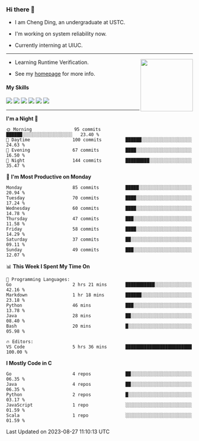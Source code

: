 ### Hi there 👋

* I am Cheng Ding, an undergraduate at USTC.
  
* I'm working on system reliability now.

* Currently interning at UIUC.

---

<img align="right" height="141" src="https://stats-of-repos-onds.vercel.app/api?username=IrisesD&theme=tokyonight&show_icons=true&count_private=true">

-  Learning Runtime Verification.

-  See my [homepage](https://irisesd.github.io) for more info.

#### My Skills

![](https://img.shields.io/badge/C++-65318e?logo=cplusplus&logoColor=fff)
![](https://img.shields.io/badge/Python-3e74a2?logo=python&logoColor=fff)
![](https://img.shields.io/badge/C-5654a2?logo=c&logoColor=fff)
![](https://img.shields.io/badge/Go-00aaff?logo=go&logoColor=fff)
![](https://img.shields.io/badge/Docker-0088ff?logo=docker&logoColor=fff)
![](https://img.shields.io/badge/Apache-D22128?logo=apache&logoColor=fff)

---
<!--START_SECTION:waka-->
**I'm a Night 🦉** 

```text
🌞 Morning                95 commits          ██████░░░░░░░░░░░░░░░░░░░   23.40 % 
🌆 Daytime                100 commits         ██████░░░░░░░░░░░░░░░░░░░   24.63 % 
🌃 Evening                67 commits          ████░░░░░░░░░░░░░░░░░░░░░   16.50 % 
🌙 Night                  144 commits         █████████░░░░░░░░░░░░░░░░   35.47 % 
```
📅 **I'm Most Productive on Monday** 

```text
Monday                   85 commits          █████░░░░░░░░░░░░░░░░░░░░   20.94 % 
Tuesday                  70 commits          ████░░░░░░░░░░░░░░░░░░░░░   17.24 % 
Wednesday                60 commits          ████░░░░░░░░░░░░░░░░░░░░░   14.78 % 
Thursday                 47 commits          ███░░░░░░░░░░░░░░░░░░░░░░   11.58 % 
Friday                   58 commits          ████░░░░░░░░░░░░░░░░░░░░░   14.29 % 
Saturday                 37 commits          ██░░░░░░░░░░░░░░░░░░░░░░░   09.11 % 
Sunday                   49 commits          ███░░░░░░░░░░░░░░░░░░░░░░   12.07 % 
```


📊 **This Week I Spent My Time On** 

```text
💬 Programming Languages: 
Go                       2 hrs 21 mins       ███████████░░░░░░░░░░░░░░   42.16 % 
Markdown                 1 hr 18 mins        ██████░░░░░░░░░░░░░░░░░░░   23.18 % 
Python                   46 mins             ███░░░░░░░░░░░░░░░░░░░░░░   13.78 % 
Java                     28 mins             ██░░░░░░░░░░░░░░░░░░░░░░░   08.40 % 
Bash                     20 mins             █░░░░░░░░░░░░░░░░░░░░░░░░   05.98 % 

🔥 Editors: 
VS Code                  5 hrs 36 mins       █████████████████████████   100.00 % 
```

**I Mostly Code in C** 

```text
Go                       4 repos             ██░░░░░░░░░░░░░░░░░░░░░░░   06.35 % 
Java                     4 repos             ██░░░░░░░░░░░░░░░░░░░░░░░   06.35 % 
Python                   2 repos             █░░░░░░░░░░░░░░░░░░░░░░░░   03.17 % 
JavaScript               1 repo              ░░░░░░░░░░░░░░░░░░░░░░░░░   01.59 % 
Scala                    1 repo              ░░░░░░░░░░░░░░░░░░░░░░░░░   01.59 % 
```




 Last Updated on 2023-08-27 11:10:13 UTC
<!--END_SECTION:waka-->
